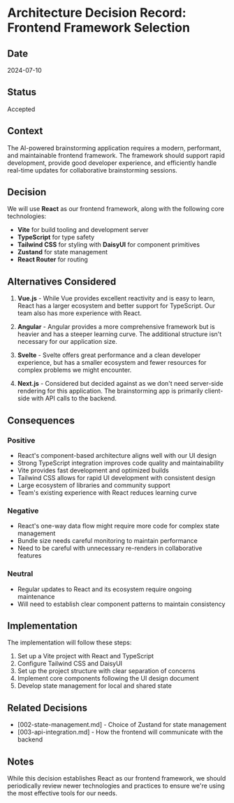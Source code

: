 # Architecture Decision Record: Frontend Framework Selection

## Date

2024-07-10

## Status

Accepted

## Context

The AI-powered brainstorming application requires a modern, performant, and maintainable frontend framework. The framework should support rapid development, provide good developer experience, and efficiently handle real-time updates for collaborative brainstorming sessions.

## Decision

We will use **React** as our frontend framework, along with the following core technologies:

- **Vite** for build tooling and development server
- **TypeScript** for type safety
- **Tailwind CSS** for styling with **DaisyUI** for component primitives
- **Zustand** for state management
- **React Router** for routing

## Alternatives Considered

1. **Vue.js** - While Vue provides excellent reactivity and is easy to learn, React has a larger ecosystem and better support for TypeScript. Our team also has more experience with React.

2. **Angular** - Angular provides a more comprehensive framework but is heavier and has a steeper learning curve. The additional structure isn't necessary for our application size.

3. **Svelte** - Svelte offers great performance and a clean developer experience, but has a smaller ecosystem and fewer resources for complex problems we might encounter.

4. **Next.js** - Considered but decided against as we don't need server-side rendering for this application. The brainstorming app is primarily client-side with API calls to the backend.

## Consequences

### Positive

- React's component-based architecture aligns well with our UI design
- Strong TypeScript integration improves code quality and maintainability
- Vite provides fast development and optimized builds
- Tailwind CSS allows for rapid UI development with consistent design
- Large ecosystem of libraries and community support
- Team's existing experience with React reduces learning curve

### Negative

- React's one-way data flow might require more code for complex state management
- Bundle size needs careful monitoring to maintain performance
- Need to be careful with unnecessary re-renders in collaborative features

### Neutral

- Regular updates to React and its ecosystem require ongoing maintenance
- Will need to establish clear component patterns to maintain consistency

## Implementation

The implementation will follow these steps:

1. Set up a Vite project with React and TypeScript
2. Configure Tailwind CSS and DaisyUI
3. Set up the project structure with clear separation of concerns
4. Implement core components following the UI design document
5. Develop state management for local and shared state

## Related Decisions

- [002-state-management.md] - Choice of Zustand for state management
- [003-api-integration.md] - How the frontend will communicate with the backend

## Notes

While this decision establishes React as our frontend framework, we should periodically review newer technologies and practices to ensure we're using the most effective tools for our needs.
